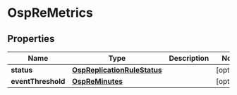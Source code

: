 # OspReMetrics

## Properties
Name | Type | Description | Notes
------------ | ------------- | ------------- | -------------
**status** | [**OspReplicationRuleStatus**](OspReplicationRuleStatus.md) |  |  [optional]
**eventThreshold** | [**OspReMinutes**](OspReMinutes.md) |  |  [optional]
